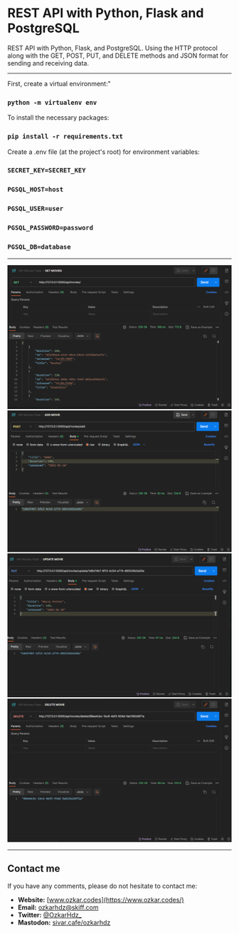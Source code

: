 # REST API with Python, Flask and PostgreSQL

REST API with Python, Flask, and PostgreSQL. Using the HTTP protocol along with the GET, POST, PUT, and DELETE methods and JSON format for sending and receiving data.

<hr/>

First, create a virtual environment:"
### `python -m virtualenv env`

To install the necessary packages:
### `pip install -r requirements.txt`

Create a .env file (at the project's root) for environment variables:

### `SECRET_KEY=SECRET_KEY`
### `PGSQL_HOST=host`
### `PGSQL_USER=user`
### `PGSQL_PASSWORD=password`
### `PGSQL_DB=database`

<hr/>

![](get_movies.png)
![](add_movie.png)
![](put_movie.png)
![](del_movie.png)

<hr/>

## Contact me
If you have any comments, please do not hesitate to contact me:
- **Website:** [www.ozkar.codes](https://www.ozkar.codes/)
- **Email:** ozkarhdz@skiff.com
- **Twitter:** [@OzkarHdz_](https://twitter.com/OzkarHdz_)
- **Mastodon:** [sivar.cafe/ozkarhdz](https://sivar.cafe/@ozkarhdz)
